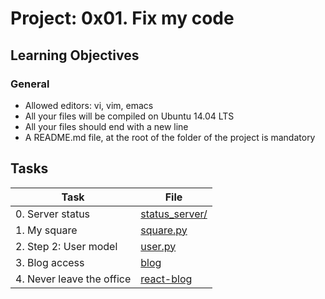 # Project: 0x01. Fix my code

<h2>Learning Objectives</h2>

<h3>General</h3>

<ul>
<li>Allowed editors: vi, vim, emacs</li>
<li>All your files will be compiled on Ubuntu 14.04 LTS</li>
<li>All your files should end with a new line</li>
<li>A README.md file, at the root of the folder of the project is mandatory</li>
</ul>

<h2>Tasks</h2>

| Task | File |
| ---- | ---- |
| 0. Server status | [status_server/](./status_server/) |
| 1. My square | [square.py](./square.py) |
| 2. Step 2: User model | [user.py](./user.py) |
| 3. Blog access | [blog](./blog) |
| 4. Never leave the office | [react-blog](./react-blog) |

